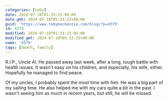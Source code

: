 ```yaml
---
categories: [toby]
date: 2024-07-18T01:33:23-04:00
date_gmt: 2024-07-18T05:33:23+00:00
guid: 'https://www.tobymackenzie.com/blog/?p=4379'
id: 4379
modified: 2024-07-18T01:33:23-04:00
modified_gmt: 2024-07-18T05:33:23+00:00
name: '4379'
tags: [death, family]
---
```


R.I.P., Uncle Al.<!--more-->  He passed away last week, after a long, tough battle with health issues.  It wasn't easy on his children, and especially, his wife, either.  Hopefully he managed to find peace.

Of my uncles, I probably spent the most time with him.  He was a big part of my sailing time.  He also helped me with my cars quite a bit in the past.  I wasn't seeing him as much in recent years, but still, he will be missed.
